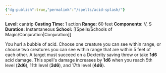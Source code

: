 ```yaml
---
{"dg-publish":true,"permalink":"/spells/acid-splash/"}
---
```


**Level:** cantrip
**Casting Time:** 1 action
**Range:** 60 feet
**Components:** V, S
**Duration:** Instantaneous
**School:** [[Spells/Schools of Magic/Conjuration\|Conjuration]]

You hurl a bubble of acid. Choose one creature you can see within range, or choose two creatures you can see within range that are within 5 feet of each other. A target must succeed on a Dexterity saving throw or take **1d6** acid damage.
This spell's damage increases by **1d6** when you reach 5th level (**2d6**), 11th level (**3d6**), and 17th level (**4d6**).